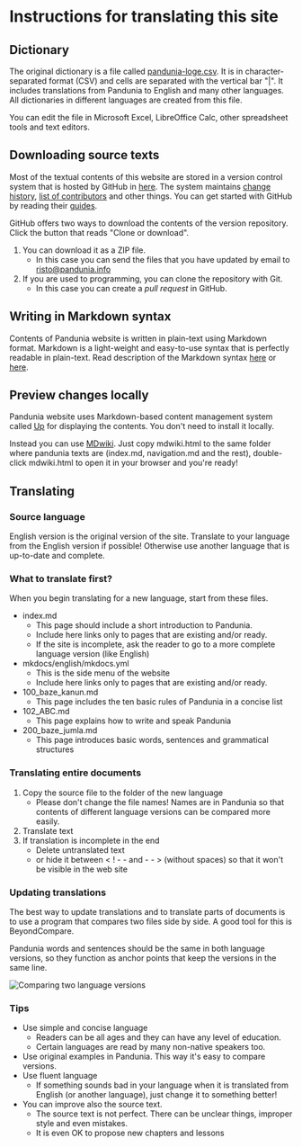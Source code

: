 # Instructions for translating this site

## Dictionary

The original dictionary is a file called
[pandunia-loge.csv](https://github.com/barumau/pandunia/blob/master/pandunia-loge.csv).
It is in character-separated format (CSV) and cells are separated with the vertical bar "|".
It includes translations from Pandunia to English and many other languages.
All dictionaries in different languages are created from this file.

You can edit the file in Microsoft Excel, LibreOffice Calc, other spreadsheet tools and text editors.


## Downloading source texts

Most of the textual contents of this website are stored in a version control system that is hosted by GitHub in [here](https://github.com/barumau/pandunia). The system maintains [change history](https://github.com/barumau/pandunia/commits/master), [list of contributors](https://github.com/barumau/pandunia/graphs/contributors) and other things. You can get started with GitHub by reading their [guides](https://guides.github.com/).

GitHub offers two ways to download the contents of the version repository. Click the button that reads "Clone or download".

1. You can download it as a ZIP file.
    * In this case you can send the files that you have updated by email to risto@pandunia.info
2. If you are used to programming, you can clone the repository with Git.
    * In this case you can create a _pull request_ in GitHub.

## Writing in Markdown syntax

Contents of Pandunia website is written in plain-text using Markdown format. Markdown is a light-weight and easy-to-use syntax that is perfectly readable in plain-text. Read description of the Markdown syntax [here](https://guides.github.com/features/mastering-markdown/) or [here](https://daringfireball.net/projects/markdown/syntax).

## Preview changes locally

Pandunia website uses Markdown-based content management system called [Up](http://twisty.org/post/up) for displaying the contents. You don't need to install it locally.

Instead you can use [MDwiki](http://dynalon.github.io/mdwiki/). Just copy mdwiki.html to the same folder where pandunia texts are (index.md, navigation.md and the rest), double-click mdwiki.html to open it in your browser and you're ready!

## Translating

### Source language

English version is the original version of the site. Translate to your language from the English version if possible! Otherwise use another language that is up-to-date and complete.

### What to translate first?

When you begin translating for a new language, start from these files.

- index.md
    - This page should include a short introduction to Pandunia.
    - Include here links only to pages that are existing and/or ready.
    - If the site is incomplete, ask the reader to go to a more complete language version (like English)
- mkdocs/english/mkdocs.yml
    - This is the side menu of the website
    - Include here links only to pages that are existing and/or ready.
- 100_baze_kanun.md
    - This page includes the ten basic rules of Pandunia in a concise list
- 102_ABC.md
    - This page explains how to write and speak Pandunia
- 200_baze_jumla.md
    - This page introduces basic words, sentences and grammatical structures

### Translating entire documents

1. Copy the source file to the folder of the new language
    - Please don't change the file names! Names are in Pandunia so that contents of different language versions can be compared more easily.
2. Translate text
3. If translation is incomplete in the end
    - Delete untranslated text
    - or hide it between < ! - - and - - > (without spaces) so that it won't be visible in the web site

### Updating translations

The best way to update translations and to translate parts of documents is to use a program that compares two files side by side. A good tool for this is BeyondCompare.

Pandunia words and sentences should be the same in both language versions, so they function as anchor points that keep the versions in the same line.

![](http://www.pandunia.info/grafe/kompar.png "Comparing two language versions")

### Tips

* Use simple and concise language
    * Readers can be all ages and they can have any level of education.
    * Certain languages are read by many non-native speakers too.
* Use original examples in Pandunia. This way it's easy to compare versions.
* Use fluent language
    * If something sounds bad in your language when it is translated from English (or another language), just change it to something better!
* You can improve also the source text.
    * The source text is not perfect. There can be unclear things, improper style and even mistakes.
    * It is even OK to propose new chapters and lessons

